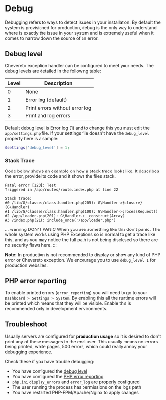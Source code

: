 # Debug

Debugging refers to ways to detect issues in your installation. By default the system is provisioned for production, debug is the only way to understand where is exactly the issue in your system and is extremely useful when it comes to narrow down the source of an error.

## Debug level

Chevereto exception handler can be configured to meet your needs. The debug levels are detailed in the following table:

| Level | Description                    |
| ----- | ------------------------------ |
| 0     | None                           |
| 1     | Error log (default)            |
| 2     | Print errors without error log |
| 3     | Print and log errors           |

Default debug level is Error log (1) and to change this you must edit the `app/settings.php` file. If your settings file doesn't have the `debug_level` property here is a sample:

```php
$settings['debug_level'] = 1;
```

### Stack Trace

Code below shows an example on how a stack trace looks like. It describes the error, provide its code and it shows the files stack.

```
Fatal error [123]: Test
Triggered in /app/routes/route.index.php at line 22

Stack trace:
#0 /lib/G/classes/class.handler.php(205): G\Handler->{closure}(G\Handler)
#1 /lib/G/classes/class.handler.php(100): G\Handler->processRequest()
#2 /app/loader.php(201): G\Handler->__construct(Array)
#3 /index.php(21): include_once('/app/loader.php')
```

::: warning DON'T PANIC
When you see something like this don't panic. The whole system works using PHP Exceptions so is normal to get a trace like this, and as you may notice the full path is not being disclosed so there are no security flaws here.
:::

**Note:** In production is not recommended to display or show any kind of PHP error or Chevereto exception. We encourage you to use `debug_level 1` for production websites.

## PHP error reporting

To enable printed errors (`error_reporting`) you will need to go to your `Dashboard > Settings > System`. By enabling this all the runtime errors will be printed which means that they will be visible. Enable this is recommended only in development environments.

## Troubleshoot

Usually servers are configured for **production usage** so it is desired to don't print any of these messages to the end-user. This usually means no-errors being printed, white pages, 500 errors, which could really annoy your debugging experience.

Check these if you have trouble debugging:

- You have configured the [debug level](#debug-level)
- You have configured the [PHP error reporting](#php-error-reporting)
- `php.ini` `display_errors` and `error_log` are properly configured
- The user running the process has permissions on the logs path
- You have restarted PHP-FPM/Apache/Nginx to apply changes